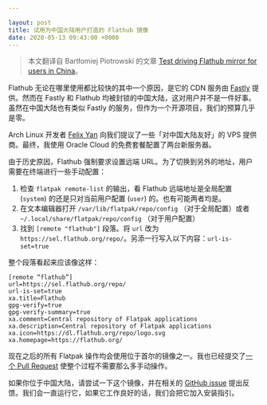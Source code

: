```yaml
---

layout: post
title: 试用为中国大陆用户打造的 Flathub 镜像
date: 2020-05-13 09:43:00 +0000
---
```


> 本文翻译自 Bartłomiej Piotrowski 的文章 [Test driving Flathub mirror for users in China](https://barthalion.blog/test-driving-flathub-mirror-for-users-in-china/)。

Flathub 无论在哪里使用都比较快的其中一个原因，是它的 CDN 服务由 [Fastly](https://www.fastly.com) 提供。然而在 Fastly 和 Flathub 均被封锁的中国大陆，这对用户并不是一件好事。虽然在中国大陆也有类似 Fastly 的服务，但作为一个开源项目，我们的预算几乎是零。

Arch Linux 开发者 [Felix Yan](https://felixc.at/) 向我们提议了一些「对中国大陆友好」的 VPS 提供商。最终，我使用 Oracle Cloud 的免费套餐配置了两台新服务器。

由于历史原因，Flathub 强制要求设置远端 URL。为了切换到另外的地址，用户需要在终端进行一些手动配置：

1. 检查 `flatpak remote-list` 的输出，看 Flathub 远端地址是全局配置 (`system`) 的还是只对当前用户配置 (`user`) 的。也有可能两者均是。
2. 在文本编辑器打开 `/var/lib/flatpak/repo/config` （对于全局配置）或者 `~/.local/share/flatpak/repo/config` （对于用户配置）
3. 找到 `[remote "flathub"]` 段落。将 `url` 改为 `https://sel.flathub.org/repo/`。另添一行写入以下内容：`url-is-set=true`

整个段落看起来应该像这样：

```
[remote “flathub”]
url=https://sel.flathub.org/repo/
url-is-set=true
xa.title=Flathub
gpg-verify=true
gpg-verify-summary=true
xa.comment=Central repository of Flatpak applications
xa.description=Central repository of Flatpak applications
xa.icon=https://dl.flathub.org/repo/logo.svg
xa.homepage=https://flathub.org/
```

现在之后的所有 Flatpak 操作均会使用位于首尔的镜像之一。我也已经提交了[一个 Pull Request](https://github.com/flatpak/flatpak/pull/3603) 使整个过程不需要那么多手动操作。

如果你位于中国大陆，请尝试一下这个镜像，并在相关的 [GitHub issue](https://github.com/flathub/flathub/issues/813) 提出反馈。我们会一直运行它，如果它工作良好的话，我们会把它加入安装指引。
